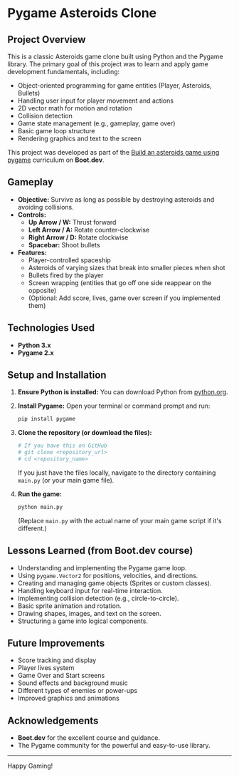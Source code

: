 # Pygame Asteroids Clone

## Project Overview

This is a classic Asteroids game clone built using Python and the Pygame library. The primary goal of this project was to learn and apply game development fundamentals, including:

* Object-oriented programming for game entities (Player, Asteroids, Bullets)
* Handling user input for player movement and actions
* 2D vector math for motion and rotation
* Collision detection
* Game state management (e.g., gameplay, game over)
* Basic game loop structure
* Rendering graphics and text to the screen

This project was developed as part of the [Build an asteroids game using pygame](https://www.boot.dev/courses/build-asteroids-python) curriculum on **Boot.dev**.

## Gameplay

* **Objective:** Survive as long as possible by destroying asteroids and avoiding collisions.
* **Controls:**
  * **Up Arrow / W:** Thrust forward
  * **Left Arrow / A:** Rotate counter-clockwise
  * **Right Arrow / D:** Rotate clockwise
  * **Spacebar:** Shoot bullets
* **Features:**
  * Player-controlled spaceship
  * Asteroids of varying sizes that break into smaller pieces when shot
  * Bullets fired by the player
  * Screen wrapping (entities that go off one side reappear on the opposite)
  * (Optional: Add score, lives, game over screen if you implemented them)

## Technologies Used

* **Python 3.x**
* **Pygame 2.x**

## Setup and Installation

1. **Ensure Python is installed:**
    You can download Python from [python.org](https://www.python.org/).

2. **Install Pygame:**
    Open your terminal or command prompt and run:

    ```bash
    pip install pygame
    ```

3. **Clone the repository (or download the files):**

    ```bash
    # If you have this on GitHub
    # git clone <repository_url>
    # cd <repository_name>
    ```

    If you just have the files locally, navigate to the directory containing `main.py` (or your main game file).

4. **Run the game:**

    ```bash
    python main.py
    ```

    (Replace `main.py` with the actual name of your main game script if it's different.)

## Lessons Learned (from Boot.dev course)

* Understanding and implementing the Pygame game loop.
* Using `pygame.Vector2` for positions, velocities, and directions.
* Creating and managing game objects (Sprites or custom classes).
* Handling keyboard input for real-time interaction.
* Implementing collision detection (e.g., circle-to-circle).
* Basic sprite animation and rotation.
* Drawing shapes, images, and text on the screen.
* Structuring a game into logical components.

## Future Improvements

* Score tracking and display
* Player lives system
* Game Over and Start screens
* Sound effects and background music
* Different types of enemies or power-ups
* Improved graphics and animations

## Acknowledgements

* **Boot.dev** for the excellent course and guidance.
* The Pygame community for the powerful and easy-to-use library.

---

Happy Gaming!
